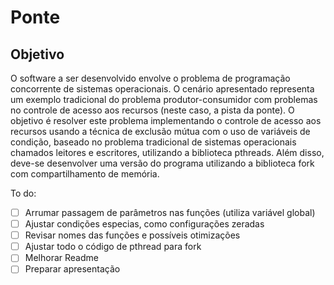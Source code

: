 # Ponte
## Objetivo
O software a ser desenvolvido envolve o problema de programação concorrente de sistemas operacionais. O cenário apresentado representa um exemplo tradicional do problema produtor-consumidor com problemas no controle de acesso aos recursos (neste caso, a pista da ponte). O objetivo é resolver este problema implementando o controle de acesso aos recursos usando a técnica de exclusão mútua com o uso de variáveis de condição, baseado no problema tradicional de sistemas operacionais chamados leitores e escritores, utilizando a biblioteca pthreads. Além disso, deve-se desenvolver uma versão do programa utilizando a biblioteca fork com compartilhamento de memória.


To do:
- [ ] Arrumar passagem de parâmetros nas funções (utiliza variável global)
- [ ] Ajustar condições especias, como configurações zeradas
- [ ] Revisar nomes das funções e possíveis otimizações
- [ ] Ajustar todo o código de pthread para fork
- [ ] Melhorar Readme
- [ ] Preparar apresentação
